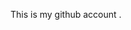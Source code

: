 This is my github account .

<!---
Amitthakurpu/Amitthakurpu is a ✨ special ✨ repository because its `README.md` (this file) appears on your GitHub profile.
You can click the Preview link to take a look at your changes.
--->
